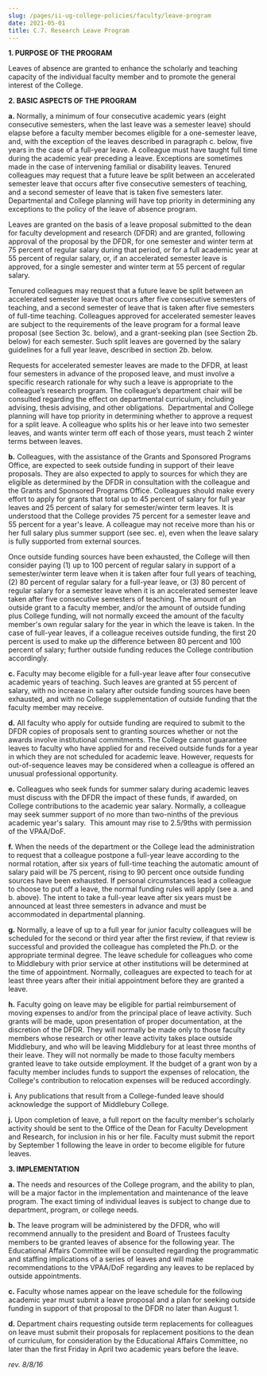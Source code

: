 ```yaml
---
slug: /pages/ii-ug-college-policies/faculty/leave-program
date: 2021-05-01
title: C.7. Research Leave Program
---
```

**1\. PURPOSE OF THE PROGRAM**

Leaves of absence are granted to enhance the scholarly and teaching capacity of the individual faculty member and to promote the general interest of the College.

**2\. BASIC ASPECTS OF THE PROGRAM**

**a.** Normally, a minimum of four consecutive academic years (eight consecutive semesters, when the last leave was a semester leave) should elapse before a faculty member becomes eligible for a one-semester leave, and, with the exception of the leaves described in paragraph c. below, five years in the case of a full-year leave. A colleague must have taught full time during the academic year preceding a leave. Exceptions are sometimes made in the case of intervening familial or disability leaves. Tenured colleagues may request that a future leave be split between an accelerated semester leave that occurs after five consecutive semesters of teaching, and a second semester of leave that is taken five semesters later. Departmental and College planning will have top priority in determining any exceptions to the policy of the leave of absence program.

Leaves are granted on the basis of a leave proposal submitted to the dean for faculty development and research (DFDR) and are granted, following approval of the proposal by the DFDR, for one semester and winter term at 75 percent of regular salary during that period, or for a full academic year at 55 percent of regular salary, or, if an accelerated semester leave is approved, for a single semester and winter term at 55 percent of regular salary.

Tenured colleagues may request that a future leave be split between an accelerated semester leave that occurs after five consecutive semesters of teaching, and a second semester of leave that is taken after five semesters of full-time teaching. Colleagues approved for accelerated semester leaves are subject to the requirements of the leave program for a formal leave proposal (see Section 3c. below), and a grant-seeking plan (see Section 2b. below) for each semester. Such split leaves are governed by the salary guidelines for a full year leave, described in section 2b. below.

Requests for accelerated semester leaves are made to the DFDR, at least four semesters in advance of the proposed leave, and must involve a specific research rationale for why such a leave is appropriate to the colleague’s research program. The colleague’s department chair will be consulted regarding the effect on departmental curriculum, including advising, thesis advising, and other obligations.  Departmental and College planning will have top priority in determining whether to approve a request for a split leave. A colleague who splits his or her leave into two semester leaves, and wants winter term off each of those years, must teach 2 winter terms between leaves.

**b.** Colleagues, with the assistance of the Grants and Sponsored Programs Office, are expected to seek outside funding in support of their leave proposals. They are also expected to apply to sources for which they are eligible as determined by the DFDR in consultation with the colleague and the Grants and Sponsored Programs Office. Colleagues should make every effort to apply for grants that total up to 45 percent of salary for full year leaves and 25 percent of salary for semester/winter term leaves. It is understood that the College provides 75 percent for a semester leave and 55 percent for a year's leave. A colleague may not receive more than his or her full salary plus summer support (see sec. e), even when the leave salary is fully supported from external sources.

Once outside funding sources have been exhausted, the College will then consider paying (1) up to 100 percent of regular salary in support of a semester/winter term leave when it is taken after four full years of teaching, (2) 80 percent of regular salary for a full-year leave, or (3) 80 percent of regular salary for a semester leave when it is an accelerated semester leave taken after five consecutive semesters of teaching. The amount of an outside grant to a faculty member, and/or the amount of outside funding plus College funding, will not normally exceed the amount of the faculty member's own regular salary for the year in which the leave is taken. In the case of full-year leaves, if a colleague receives outside funding, the first 20 percent is used to make up the difference between 80 percent and 100 percent of salary; further outside funding reduces the College contribution accordingly.

**c.** Faculty may become eligible for a full-year leave after four consecutive academic years of teaching. Such leaves are granted at 55 percent of salary, with no increase in salary after outside funding sources have been exhausted, and with no College supplementation of outside funding that the faculty member may receive.

**d.** All faculty who apply for outside funding are required to submit to the DFDR copies of proposals sent to granting sources whether or not the awards involve institutional commitments. The College cannot guarantee leaves to faculty who have applied for and received outside funds for a year in which they are not scheduled for academic leave. However, requests for out-of-sequence leaves may be considered when a colleague is offered an unusual professional opportunity.

**e.** Colleagues who seek funds for summer salary during academic leaves must discuss with the DFDR the impact of these funds, if awarded, on College contributions to the academic year salary. Normally, a colleague may seek summer support of no more than two-ninths of the previous academic year's salary.  This amount may rise to 2.5/9ths with permission of the VPAA/DoF.

**f.** When the needs of the department or the College lead the administration to request that a colleague postpone a full-year leave according to the normal rotation, after six years of full-time teaching the automatic amount of salary paid will be 75 percent, rising to 90 percent once outside funding sources have been exhausted. If personal circumstances lead a colleague to choose to put off a leave, the normal funding rules will apply (see a. and b. above). The intent to take a full-year leave after six years must be announced at least three semesters in advance and must be accommodated in departmental planning.

**g.** Normally, a leave of up to a full year for junior faculty colleagues will be scheduled for the second or third year after the first review, if that review is successful and provided the colleague has completed the Ph.D. or the appropriate terminal degree. The leave schedule for colleagues who come to Middlebury with prior service at other institutions will be determined at the time of appointment. Normally, colleagues are expected to teach for at least three years after their initial appointment before they are granted a leave.

**h.** Faculty going on leave may be eligible for partial reimbursement of moving expenses to and/or from the principal place of leave activity. Such grants will be made, upon presentation of proper documentation, at the discretion of the DFDR. They will normally be made only to those faculty members whose research or other leave activity takes place outside Middlebury, and who will be leaving Middlebury for at least three months of their leave. They will not normally be made to those faculty members granted leave to take outside employment. If the budget of a grant won by a faculty member includes funds to support the expenses of relocation, the College's contribution to relocation expenses will be reduced accordingly.

**i.** Any publications that result from a College-funded leave should acknowledge the support of Middlebury College.

**j.** Upon completion of leave, a full report on the faculty member's scholarly activity should be sent to the Office of the Dean for Faculty Development and Research, for inclusion in his or her file. Faculty must submit the report by September 1 following the leave in order to become eligible for future leaves.

**3\. IMPLEMENTATION**

**a.** The needs and resources of the College program, and the ability to plan, will be a major factor in the implementation and maintenance of the leave program. The exact timing of individual leaves is subject to change due to department, program, or college needs.

**b.** The leave program will be administered by the DFDR, who will recommend annually to the president and Board of Trustees faculty members to be granted leaves of absence for the following year. The Educational Affairs Committee will be consulted regarding the programmatic and staffing implications of a series of leaves and will make recommendations to the VPAA/DoF regarding any leaves to be replaced by outside appointments.

**c.** Faculty whose names appear on the leave schedule for the following academic year must submit a leave proposal and a plan for seeking outside funding in support of that proposal to the DFDR no later than August 1.

**d.** Department chairs requesting outside term replacements for colleagues on leave must submit their proposals for replacement positions to the dean of curriculum, for consideration by the Educational Affairs Committee, no later than the first Friday in April two academic years before the leave.

_rev. 8/8/16_